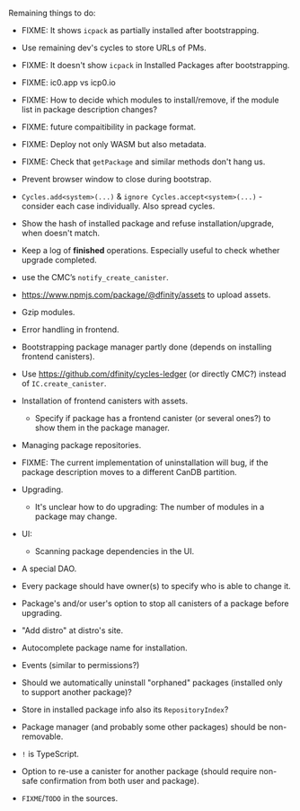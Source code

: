 Remaining things to do:

- FIXME: It shows `icpack` as partially installed after bootstrapping.

- Use remaining dev's cycles to store URLs of PMs.

- FIXME: It doesn't show `icpack` in Installed Packages after bootstrapping.

- FIXME: ic0.app vs icp0.io

- FIXME: How to decide which modules to install/remove, if the module list in package description changes?

- FIXME: future compaitibility in package format.

- FIXME: Deploy not only WASM but also metadata.

- FIXME: Check that `getPackage` and similar methods don't hang us.

- Prevent browser window to close during bootstrap.

- `Cycles.add<system>(...)` & `ignore Cycles.accept<system>(...)` - consider each case individually. Also spread cycles.

- Show the hash of installed package and refuse installation/upgrade, when doesn't match.

- Keep a log of **finished** operations. Especially useful to check whether upgrade completed.

- use the CMC’s `notify_create_canister`.

- https://www.npmjs.com/package/@dfinity/assets to upload assets.

- Gzip modules.

- Error handling in frontend.

- Bootstrapping package manager partly done (depends on installing frontend canisters).

- Use https://github.com/dfinity/cycles-ledger (or directly CMC?) instead of `IC.create_canister`.

- Installation of frontend canisters with assets.
  - Specify if package has a frontend canister (or several ones?) to show them
    in the package manager.

- Managing package repositories.

- FIXME: The current implementation of uninstallation will bug, if the package description
  moves to a different CanDB partition.

- Upgrading.
  - It's unclear how to do upgrading: The number of modules in a package may change.

- UI:
    - Scanning package dependencies in the UI.

- A special DAO.

- Every package should have owner(s) to specify who is able to change it.

- Package's and/or user's option to stop all canisters of a package before upgrading.

- "Add distro" at distro's site.

- Autocomplete package name for installation.

- Events (similar to permissions?)

- Should we automatically uninstall "orphaned" packages (installed only to support another package)?

- Store in installed package info also its `RepositoryIndex`?

- Package manager (and probably some other packages) should be non-removable.

- `!` is TypeScript.

- Option to re-use a canister for another package (should require non-safe confirmation from both
  user and package).

- `FIXME`/`TODO` in the sources.